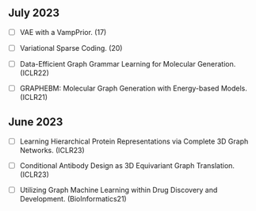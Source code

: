 ## July 2023
- [ ] VAE with a VampPrior. (17)

- [ ] Variational Sparse Coding. (20)

- [ ] Data-Efficient Graph Grammar Learning for Molecular Generation. (ICLR22)

- [ ] GRAPHEBM: Molecular Graph Generation with Energy-based Models. (ICLR21)

## June 2023

- [ ] Learning Hierarchical Protein Representations via Complete 3D Graph Networks. (ICLR23)

- [ ] Conditional Antibody Design as 3D Equivariant Graph Translation.(ICLR23)

- [ ] Utilizing Graph Machine Learning within Drug Discovery and Development. (BioInformatics21)